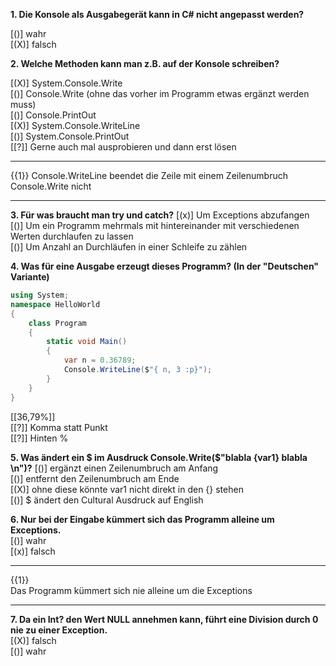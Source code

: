 **1. Die Konsole als Ausgabegerät kann in C# nicht angepasst werden?**

  [()] wahr  
  [(X)] falsch

**2. Welche Methoden kann man z.B. auf der Konsole schreiben?**

  [(X)] System.Console.Write  
  [()] Console.Write (ohne das vorher im Programm etwas ergänzt werden muss)  
  [()] Console.PrintOut  
  [(X)] System.Console.WriteLine  
  [()] System.Console.PrintOut  
  [[?]] Gerne auch mal ausprobieren und dann erst lösen  
*************************************************************************   
{{1}}
Console.WriteLine beendet die Zeile mit einem Zeilenumbruch  
Console.Write nicht
**************************************************************************

**3. Für was braucht man try und catch?**
  [(x)] Um Exceptions abzufangen  
  [()] Um ein Programm mehrmals mit hintereinander mit verschiedenen Werten durchlaufen zu lassen  
  [()] Um Anzahl an Durchläufen in einer Schleife zu zählen  

**4. Was für eine Ausgabe erzeugt dieses Programm? (In der "Deutschen" Variante)**  
```C#
using System;
namespace HelloWorld
{
    class Program
    {
        static void Main()
        {
            var n = 0.36789;
            Console.WriteLine($"{ n, 3 :p}");
        }
    }
}
```
[[36,79%]]  
[[?]] Komma statt Punkt  
[[?]] Hinten %  

**5. Was ändert ein $ im Ausdruck Console.Write($"blabla {var1} blabla \n")?** 
  [()] ergänzt einen Zeilenumbruch am Anfang  
  [()] entfernt den Zeilenumbruch am Ende  
  [(X)] ohne diese könnte var1 nicht direkt in den {} stehen  
  [()] $ ändert den Cultural Ausdruck auf English  

**6. Nur bei der Eingabe kümmert sich das Programm alleine um Exceptions.**  
  [()] wahr  
  [(x)] falsch  
 ***************************************************  
 {{1}}    
 Das Programm kümmert sich nie alleine um die Exceptions  
 ****************************************************

**7. Da ein Int? den Wert NULL annehmen kann, führt eine Division durch 0 nie zu einer Exception.**    
  [(X)] falsch  
  [()] wahr
